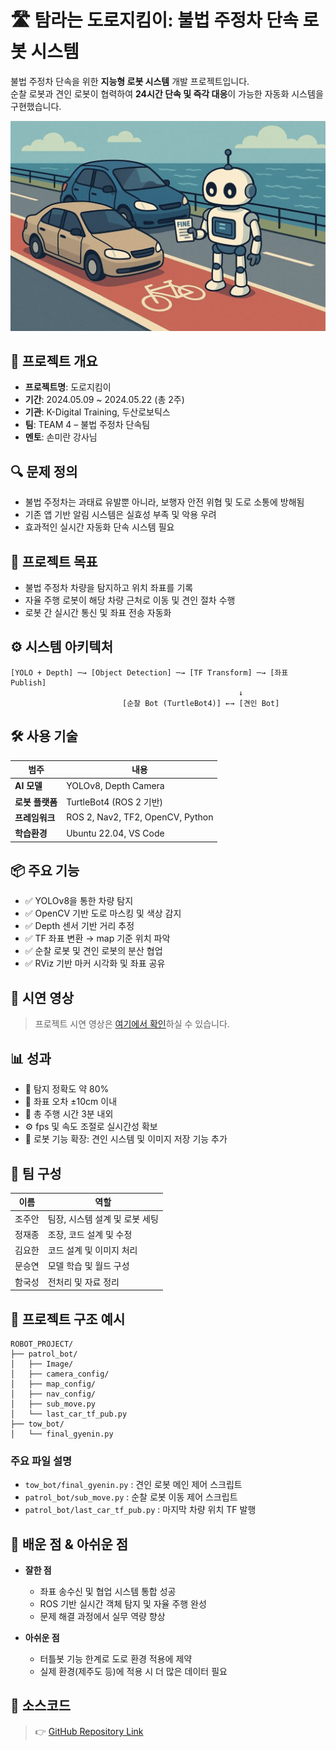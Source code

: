 
# 🛣️ 탐라는 도로지킴이: 불법 주정차 단속 로봇 시스템

불법 주정차 단속을 위한 **지능형 로봇 시스템** 개발 프로젝트입니다.  
순찰 로봇과 견인 로봇이 협력하여 **24시간 단속 및 즉각 대응**이 가능한 자동화 시스템을 구현했습니다.

![프로젝트 로고 또는 이미지](patrol_bot/Image/robot_ai.png)

## 📌 프로젝트 개요

- **프로젝트명**: 도로지킴이
- **기간**: 2024.05.09 ~ 2024.05.22 (총 2주)
- **기관**: K-Digital Training, 두산로보틱스
- **팀**: TEAM 4 – 불법 주정차 단속팀  
- **멘토**: 손미란 강사님

## 🔍 문제 정의

- 불법 주정차는 과태료 유발뿐 아니라, 보행자 안전 위협 및 도로 소통에 방해됨
- 기존 앱 기반 알림 시스템은 실효성 부족 및 악용 우려
- 효과적인 실시간 자동화 단속 시스템 필요

## 🎯 프로젝트 목표

- 불법 주정차 차량을 탐지하고 위치 좌표를 기록
- 자율 주행 로봇이 해당 차량 근처로 이동 및 견인 절차 수행
- 로봇 간 실시간 통신 및 좌표 전송 자동화

## ⚙️ 시스템 아키텍처

```
[YOLO + Depth] ─→ [Object Detection] ─→ [TF Transform] ─→ [좌표 Publish]
                                                   ↓
                         [순찰 Bot (TurtleBot4)] ←→ [견인 Bot]
```

## 🛠 사용 기술

| 범주           | 내용                                         |
|----------------|----------------------------------------------|
| **AI 모델**     | YOLOv8, Depth Camera                         |
| **로봇 플랫폼** | TurtleBot4 (ROS 2 기반)                     |
| **프레임워크**   | ROS 2, Nav2, TF2, OpenCV, Python            |
| **학습환경**    | Ubuntu 22.04,  VS Code                       |

## 📦 주요 기능

- ✅ YOLOv8을 통한 차량 탐지
- ✅ OpenCV 기반 도로 마스킹 및 색상 감지
- ✅ Depth 센서 기반 거리 추정
- ✅ TF 좌표 변환 → map 기준 위치 파악
- ✅ 순찰 로봇 및 견인 로봇의 분산 협업
- ✅ RViz 기반 마커 시각화 및 좌표 공유

## 🎥 시연 영상

> 프로젝트 시연 영상은 [여기에서 확인](https://www.youtube.com/shorts/tp9fruPbt54)하실 수 있습니다.

## 📊 성과

- 🏁 탐지 정확도 약 80%
- 🛑 좌표 오차 ±10cm 이내
- 🚗 총 주행 시간 3분 내외
- ⚙️ fps 및 속도 조절로 실시간성 확보
- 🤖 로봇 기능 확장: 견인 시스템 및 이미지 저장 기능 추가

## 👥 팀 구성

| 이름     | 역할                                  |
|----------|---------------------------------------|
| 조주안   | 팀장, 시스템 설계 및 로봇 세팅        |
| 정재종   | 조장, 코드 설계 및 수정               |
| 김요한   | 코드 설계 및 이미지 처리              |
| 문승연   | 모델 학습 및 월드 구성                |
| 함국성   | 전처리 및 자료 정리                   |

## 📂 프로젝트 구조 예시

```
ROBOT_PROJECT/
├── patrol_bot/
│   ├── Image/
│   ├── camera_config/
│   ├── map_config/
│   ├── nav_config/
│   ├── sub_move.py
│   └── last_car_tf_pub.py
├── tow_bot/
│   └── final_gyenin.py
```
### 주요 파일 설명

- `tow_bot/final_gyenin.py` : 견인 로봇 메인 제어 스크립트
- `patrol_bot/sub_move.py` : 순찰 로봇 이동 제어 스크립트
- `patrol_bot/last_car_tf_pub.py` : 마지막 차량 위치 TF 발행

## 🧠 배운 점 & 아쉬운 점

- **잘한 점**
  - 좌표 송수신 및 협업 시스템 통합 성공
  - ROS 기반 실시간 객체 탐지 및 자율 주행 완성
  - 문제 해결 과정에서 실무 역량 향상

- **아쉬운 점**
  - 터틀봇 기능 한계로 도로 환경 적용에 제약
  - 실제 환경(제주도 등)에 적용 시 더 많은 데이터 필요

## 📎 소스코드

> 👉 [GitHub Repository Link](https://github.com/your-project-url)

